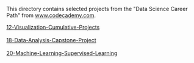 This directory contains selected projects from the "Data Science Career Path" from www.codecademy.com.

<a href="12-Visualization-Cumulative-Projects">
12-Visualization-Cumulative-Projects</a></br></br>
         
<a href="18-Data-Analysis-Capstone-Project">
18-Data-Analysis-Capstone-Project</a></br></br>

<a href="20-Machine-Learning-Supervised-Learning">
20-Machine-Learning-Supervised-Learning</a></br></br>
